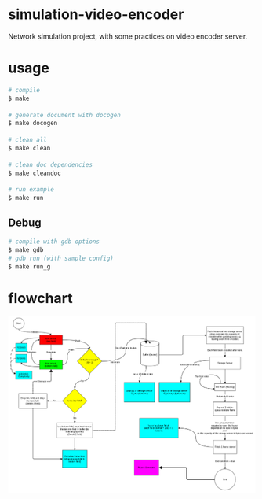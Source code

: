 # simulation-video-encoder
Network simulation project, with some practices on video encoder server.

# usage

```bash
# compile
$ make

# generate document with docogen
$ make docogen

# clean all 
$ make clean

# clean doc dependencies
$ make cleandoc

# run example
$ make run

```

## Debug 

```bash
# compile with gdb options
$ make gdb
# gdb run (with sample config)
$ make run_g
```

# flowchart
![](res/flowchart.png)
